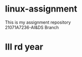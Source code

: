 # linux-assignment
This is my assignment repository
<br>
21071A7236-AI&DS Branch
<h1>III rd year</h1>
